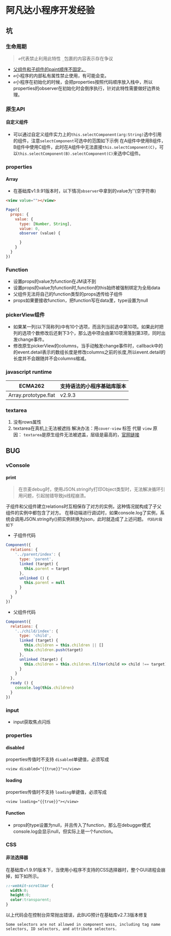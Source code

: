 # 阿凡达小程序开发经验

## 坑

### 生命周期
>`∅`代表禁止利用此特性
>`_`包裹的内容表示存在争议

* <u>父组件和子组件的paint顺序不固定。</u>
* `∅`小程序的内部私有属性禁止使用，有可能会变。
* `∅`小程序在初始化的时候，会把properties按照代码顺序放入栈中，所以properties的observer在初始化时会倒序执行，针对此特性需要做好边界处理。

### 原生API

#### 自定义组件

* 可以通过自定义组件实力上的`this.selectComponent(arg:String)`选中引用的组件，注意`selectComponent`可选中的范围如下示例
在A组件中使用B组件，B组件中使用C组件，此时在A组件中无法直接`this.selectComponent(C)`，可以`this.selectComponent(B).selectComponent(C)`来选中C组件。

### properties

#### Array

* 在基础库v1.9.91版本时，以下情况`observer`中拿到的value为''(空字符串)
```html
<view value=""></view>
```

```javascript
Page({
  props: {
    value: {
      type: [Number, String],
      value: 0,
      observer (value) {

      }
    }
  }
})
```

### Function

* 设置props的value为function在JM读不到
* 设置props的value为function时,function的this始终被强制绑定为全局data
* 父组件无法将自己的function类型的props透传给子组件
* props如果要接收function，把function写在data里，type设置为null

### pickerView组件

* 如果某一列(以下简称列)中有10个选项，而且列当前选中第10项。如果此时把列的选项个数修改后还剩下3个，那么选中项会由第10项滑落到第3项，同时出发change事件。
* 修改原生pickerView的columns，当手动触发change事件时，callback中的的event.detail表示的数组长度是修改columns之前的长度,所以event.detail的长度并不会跟随并不会columns缩减。

### javascript runtime

| ECMA262      | 支持语法的小程序基础库版本 |
|--------------|---------------------- |
| Array.prototype.flat | v2.9.3 |

### textarea
1. 没有rows属性
2. textarea在真机上无法被遮挡
  解决办法：用`cover-view` 标签 代替 `view`
  原因： `textarea`是原生组件无法被遮盖，层级是最高的，[官网链接](https://developers.weixin.qq.com/miniprogram/dev/component/native-component.html)
## BUG

### vConsole

#### print
>在京麦debug时，使用JSON.stringify打印Object类型时，无法解决循环引用问题，引起抛错导致js线程崩溃。

子组件和父组件建立relations时互相保存了对方的实例，这种情况就构成了子父组件的实例中都包含了对方。
在移动端进行调试时，如果console.log了实例，系统会调用JSON.stringify()把实例转换为json，此时就造成了上述问题。
`代码片段如下`
* 子组件代码
```javascript
Component({
  relations: {
    '../parent/index': {
      type: 'parent',
      linked (target) {
        this.parent = target
      },
      unlinked () {
        this.parent = null
      }
    }
  }
})
```
* 父组件代码
```javascript
Component({
  relations: {
    '../child/index': {
      type: 'child',
      linked (target) {
        this.children = this.children || []
        this.children.push(target)
      },
      unlinked (target) {
        this.children = this.children.filter(child => child !== target)
      }
    }
  },
  ready () {
    console.log(this.children)
  }
})
```
### input
* input获取焦点闪烁

### properties

####  disabled
properties传值时不支持 `disabled`单键值，必须写成
```
<view disabled="{{true}}"></view>

```

####  loading
properties传值时不支持 `loading`单键值，必须写成
```
<view loading="{{true}}"></view>

```
#### Function

* props的type设置为null，并且传入了function，那么在debugger模式console.log会显示null，但实际上是一个function。

### CSS

#### 非法选择器

在基础库v1.9.91版本下，当使用小程序不支持的CSS选择器时，整个GUI进程会崩掉，如下如所示。
```css
::-webkit-scrollbar {
  width:0;
  height:0;
  color:transparent;
}
```
以上代码会在控制台异常抛出错误，此BUG预计在基础库v2.7.3版本修复
```
Some selectors are not allowed in component wxss, including tag name selectors, ID selectors, and attribute selectors.
```
